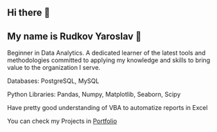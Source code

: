 ## Hi there 👋

## My name is Rudkov Yaroslav 🤙

Beginner in Data Analytics. A dedicated learner of the latest tools and methodologies committed to applying my knowledge and skills to bring value to the organization I serve.

Databases:
PostgreSQL, MySQL

Python Libraries:
Pandas, Numpy, Matplotlib, Seaborn, Scipy

Have pretty good understanding of VBA to automatize reports in Excel

You can check my Projects in [Portfolio](https://github.com/RudkovYaroslav/portfolio)
